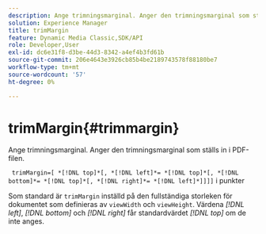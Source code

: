 ```yaml
---
description: Ange trimningsmarginal. Anger den trimningsmarginal som ställs in i PDF-filen.
solution: Experience Manager
title: trimMargin
feature: Dynamic Media Classic,SDK/API
role: Developer,User
exl-id: dc6e31f8-d3be-44d3-8342-a4ef4b3fd61b
source-git-commit: 206e4643e3926cb85b4be2189743578f88180be7
workflow-type: tm+mt
source-wordcount: '57'
ht-degree: 0%

---
```


# trimMargin{#trimmargin}

Ange trimningsmarginal. Anger den trimningsmarginal som ställs in i PDF-filen.

` trimMargin=[ *[!DNL top]*[, *[!DNL left]*= *[!DNL top]*[, *[!DNL bottom]*= *[!DNL top]*[, *[!DNL right]*= *[!DNL left]*]]]]` i punkter

Som standard är `trimMargin` inställd på den fullständiga storleken för dokumentet som definieras av `viewWidth` och `viewHeight`. Värdena *[!DNL left]*, *[!DNL bottom]* och *[!DNL right]* får standardvärdet *[!DNL top]* om de inte anges.
